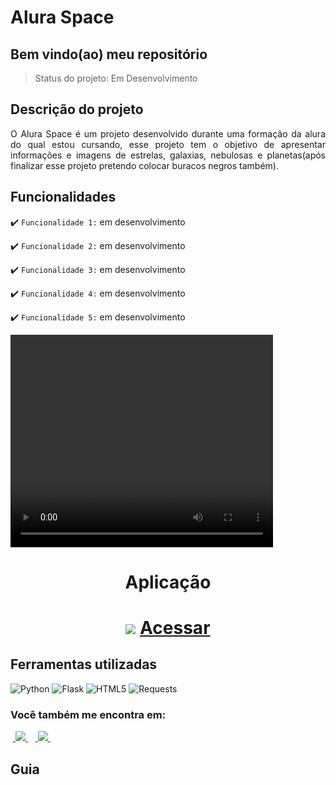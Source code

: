 <h1>Alura Space</h1>

<h2>Bem vindo(ao) meu repositório</h2>

>Status do projeto: Em Desenvolvimento

## Descrição do projeto
 <p align="justify">
O Alura Space é um projeto desenvolvido durante uma formação da alura do qual estou cursando, esse projeto tem o objetivo de apresentar informações e imagens de estrelas, galaxias, nebulosas e planetas(após finalizar esse projeto pretendo colocar buracos negros também).
<div>
 
## Funcionalidades

:heavy_check_mark: `Funcionalidade 1:` em desenvolvimento

:heavy_check_mark: `Funcionalidade 2:` em desenvolvimento

:heavy_check_mark: `Funcionalidade 3:` em desenvolvimento

:heavy_check_mark: `Funcionalidade 4:` em desenvolvimento

:heavy_check_mark: `Funcionalidade 5:` em desenvolvimento
        
<video width="420" height="340" controls="controls">
    <source src="./filme.mp4" type="video/mp4">
</video>
 
<div align='center'>
    <h1>Aplicação<h1>
      <img src="https://img.shields.io/badge/Instagram-%23E4405F.svg?style=for-the-badge&logo=Instagram&logoColor=white">
   <a href="">Acessar</a>
</div>
            
## Ferramentas utilizadas

![Python](https://img.shields.io/badge/Python-14354C?style=for-the-badge&logo=python&logoColor=white) 
![Flask](https://img.shields.io/badge/Flask-000000?style=for-the-badge&logo=flask&logoColor=white")
![HTML5](https://img.shields.io/badge/HTML5-E34F26?style=for-the-badge&logo=html5&logoColor=white)
![Requests](https://img.shields.io/badge/Requests-%2307405e.svg?style=for-the-badge&logo=Resquests&logoColor=white)
   
### Você também me encontra em:
&nbsp;<a href="https://www.linkedin.com/in/habacuque-gosch-de-oliveira-993b45264/">
  <img src="https://img.shields.io/badge/linkedin-%230077B5.svg?style=for-the-badge&logo=linkedin&logoColor=white">
</a>&nbsp;
&nbsp;<a href="https://www.instagram.com/gosch_tlgd">
  <img src="https://img.shields.io/badge/Instagram-%23E4405F.svg?style=for-the-badge&logo=Instagram&logoColor=white">
</a>&nbsp;
 
<h2>Guia</h2>

